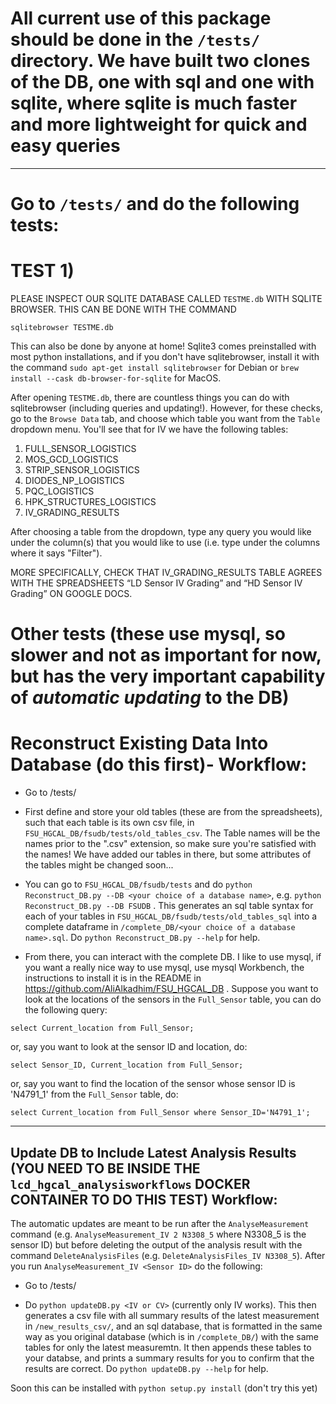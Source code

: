 
# All current use of this package should be done in the `/tests/` directory. We have built two clones of the DB, one with sql and one with sqlite, where sqlite is much faster and more lightweight for quick and easy queries

----------
# Go to `/tests/` and do the following tests:

# TEST 1) 

PLEASE INSPECT OUR SQLITE DATABASE CALLED `TESTME.db` WITH SQLITE BROWSER. THIS CAN BE DONE WITH THE COMMAND

`sqlitebrowser TESTME.db `

This can also be done by anyone at home! Sqlite3 comes preinstalled with most python installations, and if you don't have sqlitebrowser, install it with the command
`sudo apt-get install sqlitebrowser` for Debian or `brew install --cask db-browser-for-sqlite` for MacOS.

After opening `TESTME.db`, there are countless things you can do with sqlitebrowser (including queries and updating!). However, for these checks, go to the `Browse Data` tab, and choose which table you want from the `Table` dropdown menu. You'll see that for IV we have the following tables:
1) FULL_SENSOR_LOGISTICS <br>
2) MOS_GCD_LOGISTICS <br>
3) STRIP_SENSOR_LOGISTICS <br>
4) DIODES_NP_LOGISTICS <br>
5) PQC_LOGISTICS <br>
6) HPK_STRUCTURES_LOGISTICS
7) IV_GRADING_RESULTS

After choosing a table from the dropdown, type any query you would like under the column(s) that you would like to use (i.e. type under the columns where it says "Filter").

MORE SPECIFICALLY, CHECK THAT IV_GRADING_RESULTS TABLE AGREES WITH THE SPREADSHEETS “LD Sensor IV Grading” and “HD Sensor IV Grading” ON GOOGLE DOCS. 









# Other tests (these use mysql, so slower and not as important for now, but has the very important capability of *automatic updating* to the DB)

# Reconstruct Existing Data Into Database (do this first)- Workflow: 
* Go to /tests/

* First define and store your old tables (these are from the spreadsheets), such that each table is its own csv file, in `FSU_HGCAL_DB/fsudb/tests/old_tables_csv`. The Table names will be the names prior to the ".csv" extension, so make sure you're satisfied with the names! We have added our tables in there, but some attributes of the tables might be changed soon...

* You can go to `FSU_HGCAL_DB/fsudb/tests` and do `python Reconstruct_DB.py --DB <your choice of a database name>`, e.g. `python Reconstruct_DB.py --DB FSUDB` . This generates an sql table syntax for each of your tables in `FSU_HGCAL_DB/fsudb/tests/old_tables_sql` into a complete dataframe in `/complete_DB/<your choice of a database name>.sql`. Do `python Reconstruct_DB.py --help` for help.

* From there, you can interact with the complete DB. I like to use mysql, if you want a really nice way to use mysql, use mysql Workbench, the instructions to install it is in the README in https://github.com/AliAlkadhim/FSU_HGCAL_DB . Suppose you want to look at the locations of the sensors in the `Full_Sensor` table, you can do the following query: 

`select Current_location from Full_Sensor;`
 
 or, say you want to look at the sensor ID and location, do:

`select Sensor_ID, Current_location from Full_Sensor;`

or, say you want to find the location of the sensor whose sensor ID is 'N4791_1' from the `Full_Sensor` table, do:

`select Current_location from Full_Sensor where Sensor_ID='N4791_1';`


------------
## Update DB to Include Latest Analysis Results (YOU NEED TO BE INSIDE THE `lcd_hgcal_analysisworkflows` DOCKER CONTAINER TO DO THIS TEST) Workflow:
The automatic updates are meant to be run after the `AnalyseMeasurement` command (e.g. `AnalyseMeasurement_IV 2 N3308_5` where N3308_5 is the sensor ID) but before deleting the output of the analysis result with the command `DeleteAnalysisFiles` (e.g. `DeleteAnalysisFiles_IV N3308_5`). After you run `AnalyseMeasurement_IV <Sensor ID>` do the following:


* Go to /tests/

* Do `python updateDB.py <IV or CV>` (currently only IV works). This then generates a csv file with all summary results of the latest measurement in `/new_results_csv/`, and an sql database, that is formatted in the same way as you original database (which is in `/complete_DB/`) with the same tables for only the latest measuremtn. It then appends these tables to your databse, and prints a summary results for you to confirm that the results are correct. Do `python updateDB.py --help` for help.


Soon this can be installed with `python setup.py install` (don't try this yet)

